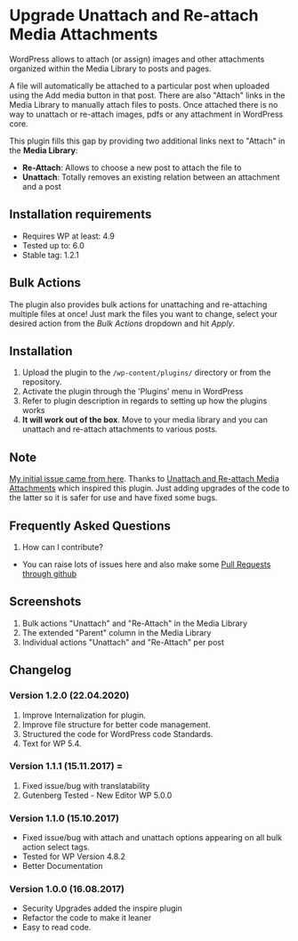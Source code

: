 # Upgrade Unattach and Re-attach Media Attachments

WordPress allows to attach (or assign) images and other attachments organized within the Media Library to posts and pages. 

A file will automatically be attached to a particular post when uploaded using the Add media button in that post. There are also "Attach" links in the Media Library to manually attach files to posts. Once attached there is no way to unattach or re-attach images, pdfs or any attachment in WordPress core.

This plugin fills this gap by providing two additional links next to "Attach" in the **Media Library**:

*   **Re-Attach**: Allows to choose a new post to attach the file to
*   **Unattach**: Totally removes an existing relation between an attachment and a post

## Installation requirements
* Requires WP at least: 4.9
* Tested up to: 6.0
* Stable tag: 1.2.1

## Bulk Actions
The plugin also provides bulk actions for unattaching and re-attaching multiple files at once! Just mark the files you want to change, select your desired action from the *Bulk Actions* dropdown and hit *Apply*.

## Installation
1. Upload the plugin to the `/wp-content/plugins/` directory or from the repository.
1. Activate the plugin through the 'Plugins' menu in WordPress
1. Refer to plugin description in regards to setting up how the plugins works
1. **It will work out of the box**. Move to your media library and you can unattach and re-attach attachments to various posts.

## Note
[My initial issue came from here](https://stackoverflow.com/questions/45690582/image-post-attachments-not-specific-to-post/45705413#45705413). Thanks to [Unattach and Re-attach Media Attachments](https://wordpress.org/plugins/unattach-and-re-attach-attachments/) which inspired this plugin. Just adding upgrades of the code to the latter so it is safer for use and have fixed some bugs.

## Frequently Asked Questions
1. How can I contribute?
* You can raise lots of issues here and also make some [Pull Requests through github](https://github.com/bahiirwa/upgrade-for-unattach-re-attach-media-attachments/)

## Screenshots
1. Bulk actions "Unattach" and "Re-Attach" in the Media Library
1. The extended "Parent" column in the Media Library
1. Individual actions "Unattach" and "Re-Attach" per post

## Changelog

### Version 1.2.0 (22.04.2020)
1. Improve Internalization for plugin.
1. Improve file structure for better code management.
1. Structured the code for WordPress code Standards.
1. Text for WP 5.4.

### Version 1.1.1 (15.11.2017) =
1. Fixed issue/bug with translatability
1. Gutenberg Tested - New Editor WP 5.0.0

### Version 1.1.0 (15.10.2017)
* Fixed issue/bug with attach and unattach options appearing on all bulk action select tags.
* Tested for WP Version 4.8.2
* Better Documentation

### Version 1.0.0 (16.08.2017)
* Security Upgrades added the inspire plugin
* Refactor the code to make it leaner
* Easy to read code.
